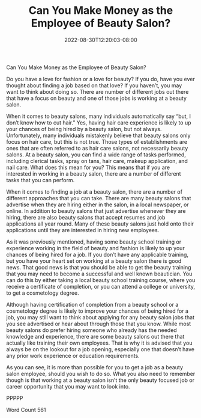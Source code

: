 ﻿---
title: "Can You Make Money as the Employee of Beauty Salon?"
date: 2022-08-30T12:20:03-08:00
description: "TXT Tips for Web Success"
featured_image: "/images/TXT.jpg"
tags: ["TXT"]
---

Can You Make Money as the Employee of Beauty Salon?

Do you have a love for fashion or a love for beauty?  If you do, have you ever thought about finding a job based on that love?  If you haven’t, you may want to think about doing so.  There are number of different jobs out there that have a focus on beauty and one of those jobs is working at a beauty salon.

When it comes to beauty salons, many individuals automatically say “but, I don’t know how to cut hair.”  Yes, having hair care experience is likely to up your chances of being hired by a beauty salon, but not always.  Unfortunately, many individuals mistakenly believe that beauty salons only focus on hair care, but this is not true. Those types of establishments are ones that are often referred to as hair care salons, not necessarily beauty salons.  At a beauty salon, you can find a wide range of tasks performed, including clerical tasks, spray on tans, hair care, makeup application, and nail care.  What does this mean for you? This means that if you are interested in working in a beauty salon, there are a number of different tasks that you can perform.

When it comes to finding a job at a beauty salon, there are a number of different approaches that you can take.  There are many beauty salons that advertise when they are hiring either in the salon, in a local newspaper, or online.  In addition to beauty salons that just advertise whenever they are hiring, there are also beauty salons that accept resumes and job applications all year round. Many of these beauty salons just hold onto their applications until they are interested in hiring new employees.

As it was previously mentioned, having some beauty school training or experience working in the field of beauty and fashion is likely to up your chances of being hired for a job.  If you don’t have any applicable training, but you have your heart set on working at a beauty salon there is good news. That good news is that you should be able to get the beauty training that you may need to become a successful and well known beautician. You can do this by either taking a local beauty school training course, where you receive a certificate of completion, or you can attend a college or university, to get a cosmetology degree.  

Although having certification of completion from a beauty school or a cosmetology degree is likely to improve your chances of being hired for a job, you may still want to think about applying for any beauty salon jobs that you see advertised or hear about through those that you know. While most beauty salons do prefer hiring someone who already has the needed knowledge and experience, there are some beauty salons out there that actually like training their own employees. That is why it is advised that you always be on the lookout for a job opening, especially one that doesn’t have any prior work experience or education requirements.

As you can see, it is more than possible for you to get a job as a beauty salon employee, should you wish to do so.  What you also need to remember though is that working at a beauty salon isn’t the only beauty focused job or career opportunity that you may want to look into.

PPPPP

Word Count 561

